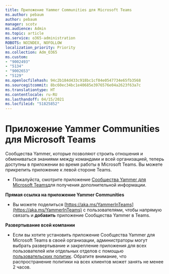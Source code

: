 ```yaml
---
title: Приложение Yammer Communities для Microsoft Teams
ms.author: pebaum
author: pebaum
manager: scotv
ms.audience: Admin
ms.topic: article
ms.service: o365-administration
ROBOTS: NOINDEX, NOFOLLOW
localization_priority: Priority
ms.collection: Adm_O365
ms.custom:
- "9002493"
- "5134"
- "9002653"
- "5129"
ms.openlocfilehash: 94c2b184d433c918bc1cf04e0547734e65fb3568
ms.sourcegitcommit: 8bc60ec34bc1e40685e3976576e04a2623f63a7c
ms.translationtype: HT
ms.contentlocale: ru-RU
ms.lasthandoff: 04/15/2021
ms.locfileid: "51825852"
---
```

# <a name="yammer-communities-app-for-microsoft-teams"></a>Приложение Yammer Communities для Microsoft Teams

Сообщества Yammer, которые позволяют строить отношения и обмениваться знаниями между командами и всей организацией, теперь доступны в приложении во время работы в Microsoft Teams. Вы можете прикрепить приложение к левой стороне Teams. 

- Пожалуйста, смотрите приложение [Сообщества Yammer для Microsoft Teams](https://go.microsoft.com/fwlink/?linkid=2127757&clcid=0x409)для получения дополнительной информации.

**Прямая ссылка на приложение Yammer Communities**

- Вы можете поделиться [https://aka.ms/YammerInTeams](https://aka.ms/YammerInTeams) с пользователями, чтобы напрямую связать и **добавить** приложение Сообщества Yammer в Teams.

**Развертывание всей компании**

- Если вы хотите установить приложение Сообщества Yammer для Microsoft Teams в своей организации, администраторы могут выбрать развертывание и закрепление приложения для всех пользователей или отдельных отделов с помощью [пользовательских политик](https://docs.microsoft.com/microsoftteams/manage-apps). Обратите внимание, что распространение политики на всех клиентов может занять не менее 2 часов.
